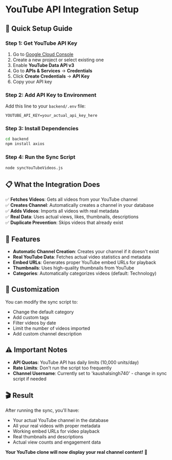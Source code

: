 # YouTube API Integration Setup

## 🚀 **Quick Setup Guide**

### **Step 1: Get YouTube API Key**
1. Go to [Google Cloud Console](https://console.cloud.google.com/)
2. Create a new project or select existing one
3. Enable **YouTube Data API v3**
4. Go to **APIs & Services** → **Credentials**
5. Click **Create Credentials** → **API Key**
6. Copy your API key

### **Step 2: Add API Key to Environment**
Add this line to your `backend/.env` file:
```
YOUTUBE_API_KEY=your_actual_api_key_here
```

### **Step 3: Install Dependencies**
```bash
cd backend
npm install axios
```

### **Step 4: Run the Sync Script**
```bash
node syncYouTubeVideos.js
```

## 📋 **What the Integration Does**

✅ **Fetches Videos**: Gets all videos from your YouTube channel  
✅ **Creates Channel**: Automatically creates a channel in your database  
✅ **Adds Videos**: Imports all videos with real metadata  
✅ **Real Data**: Uses actual views, likes, thumbnails, descriptions  
✅ **Duplicate Prevention**: Skips videos that already exist  

## 🎯 **Features**

- **Automatic Channel Creation**: Creates your channel if it doesn't exist
- **Real YouTube Data**: Fetches actual video statistics and metadata
- **Embed URLs**: Generates proper YouTube embed URLs for playback
- **Thumbnails**: Uses high-quality thumbnails from YouTube
- **Categories**: Automatically categorizes videos (default: Technology)

## 🔧 **Customization**

You can modify the sync script to:
- Change the default category
- Add custom tags
- Filter videos by date
- Limit the number of videos imported
- Add custom channel description

## ⚠️ **Important Notes**

- **API Quotas**: YouTube API has daily limits (10,000 units/day)
- **Rate Limits**: Don't run the script too frequently
- **Channel Username**: Currently set to 'kaushalsingh740' - change in sync script if needed

## 🎬 **Result**

After running the sync, you'll have:
- Your actual YouTube channel in the database
- All your real videos with proper metadata
- Working embed URLs for video playback
- Real thumbnails and descriptions
- Actual view counts and engagement data

**Your YouTube clone will now display your real channel content!** 🎉
